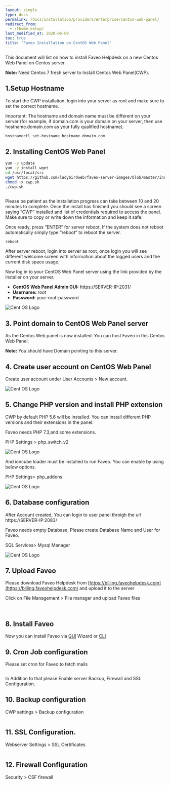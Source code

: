 ```yaml
---
layout: single
type: docs
permalink: /docs/installation/providers/enterprise/centos-web-panel/
redirect_from:
  - /theme-setup/
last_modified_at: 2020-06-09
toc: true
title: "Faveo Installation on CentOS Web Panel"
---
```


This document will list on how to install Faveo Helpdesk on a new Centos Web Panel on Centos server.

**Note:** Need Centos 7 fresh server to Install Centos Web Panel(CWP).  

## 1.Setup Hostname

To start the CWP installation, login into your server as root and make sure to set the correct hostname.

Important: The hostname and domain name must be different on your server (for example, if domain.com is your domain on your server, then use hostname.domain.com as your fully qualified hostname).

```sh
hostnamectl set-hostname hostname.domain.com
```

## 2. Installing CentOS Web Panel

```sh
yum -y update
yum -y install wget
cd /usr/local/src
wget https://github.com/ladybirdweb/faveo-server-images/blob/master/installation-scripts/helpdesk/cwp.sh
chmod +x cwp.sh
./cwp.sh
```
<img alt="" src="https://support.faveohelpdesk.com/ckeditor_attachements/2020/06/1591247846cwp.png"  />

Please be patient as the installation progress can take between 10 and 20 minutes to complete. Once the install has finished you should see a screen saying “CWP” installed and list of credentials required to access the panel. Make sure to copy or write down the information and keep it safe:

Once ready, press “ENTER” for server reboot. If the system does not reboot automatically simply type “reboot” to reboot the server.
 
```sh
reboot
```
 
After server reboot, login into server as root, once login you will see different welcome screen with information about the logged users and the current disk space usage.

Now log in to your CentOS Web Panel server using the link provided by the installer on your server.

- **CentOS Web Panel Admin GUI:** https://SERVER-IP:2031/
- **Username:** root
- **Password:** your-root-password

<img alt="Cent OS Logo" src="https://support.faveohelpdesk.com/ckeditor_attachements/2020/06/1591248703Screenshot%20from%202020-06-04%2011-01-07.png"  />

<img alt="" src="https://support.faveohelpdesk.com/ckeditor_attachements/2020/06/1591248805cwp2.png"  />

## 3. Point domain to CentOS Web Panel server
As the Centos Web panel is now installed. You can host Faveo in this Centos Web Panel.

**Note:** You should have Domain pointing to this server.

## 4. Create user account  on CentOS Web Panel
Create user account under User Accounts > New account.

<img alt="Cent OS Logo" src="https://support.faveohelpdesk.com/ckeditor_attachements/2020/06/1591272040cwp4.png"  />

## 5. Change PHP version and install PHP extension

CWP by default PHP 5.6 will be installed. You can install different PHP versions and their extensions in the panel.

Faveo needs PHP 7.3,and some extensions.

PHP Settings > php_switch_v2
    
<img alt="Cent OS Logo" src="https://support.faveohelpdesk.com/ckeditor_attachements/2020/06/1591357225Screenshot%20from%202020-06-05%2017-09-43.png"  />
    
And ioncube loader must be installed to run Faveo.  You can enable by using below options.

PHP Settings> php_addons

<img alt="Cent OS Logo" src="https://support.faveohelpdesk.com/ckeditor_attachements/2020/06/1591357359Screenshot%20from%202020-06-05%2017-12-23.png"  />

## 6. Database configuration    
After Account created, You can login to user panel throigh the url https://SERVER-IP:2083/

Faveo needs empty Database, Please create Database Name and User for Faveo.

SQL Services> Mysql Manager

<img alt="Cent OS Logo" src="https://support.faveohelpdesk.com/ckeditor_attachements/2020/06/1591272884cwp6.png"  />


<a id="1-upload-faveo" name="1-upload-faveo"></a>
## 7. Upload Faveo
Please download Faveo Helpdesk from [https://billing.faveohelpdesk.com](https://billing.faveohelpdesk.com) and upload it to the server

Click on File Management > File manager and upload Faveo files 

<img alt="" src="https://support.faveohelpdesk.com/ckeditor_attachements/2020/06/1591278035Screenshot%20from%202020-06-04%2019-10-18.png"  />

<img alt="" src="https://support.faveohelpdesk.com/ckeditor_attachements/2020/06/1591278060Screenshot%20from%202020-06-04%2019-10-48.png"  />

<a id="3-gui-faveo-installer" name="3-gui-faveo-installer"></a>
## 8. Install Faveo

Now you can install Faveo via [GUI](/docs/installation/installer/gui) Wizard or [CLI](/docs/installation/installer/cli)

## 9. Cron Job configuration

Please set cron for Faveo to fetch mails

<img alt="" src="https://support.faveohelpdesk.com/ckeditor_attachements/2020/06/1591279511Screenshot%20from%202020-06-04%2019-34-55.png"  />

In Addition to that please Enable server Backup, Firewall and SSL Configuration.

## 10. Backup configuration 

CWP settings > Backup configuration

<img alt="" src="https://support.faveohelpdesk.com/ckeditor_attachements/2020/06/1591279511Screenshot%20from%202020-06-04%2019-34-55.png"  />
    
## 11. SSL Configuration.

Webserver Settings > SSL Certificates

<img alt="" src="https://support.faveohelpdesk.com/ckeditor_attachements/2020/06/1591336632Screenshot%20from%202020-06-05%2011-23-56.png"  />
    
## 12. Firewall Configuration

Security > CSF firewall
    
<img alt="" src="https://support.faveohelpdesk.com/ckeditor_attachements/2020/06/1591323259Screenshot%20from%202020-06-04%2019-36-20.png"  />